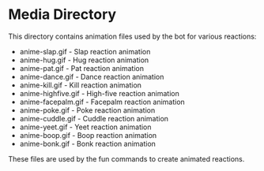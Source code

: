 # Media Directory

This directory contains animation files used by the bot for various reactions:

- anime-slap.gif - Slap reaction animation
- anime-hug.gif - Hug reaction animation  
- anime-pat.gif - Pat reaction animation
- anime-dance.gif - Dance reaction animation
- anime-kill.gif - Kill reaction animation
- anime-highfive.gif - High-five reaction animation
- anime-facepalm.gif - Facepalm reaction animation
- anime-poke.gif - Poke reaction animation
- anime-cuddle.gif - Cuddle reaction animation
- anime-yeet.gif - Yeet reaction animation
- anime-boop.gif - Boop reaction animation
- anime-bonk.gif - Bonk reaction animation

These files are used by the fun commands to create animated reactions.